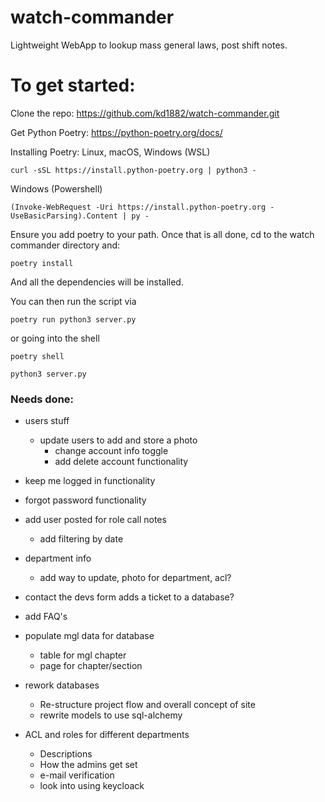 # watch-commander
Lightweight WebApp to lookup mass general laws, post shift notes.

# To get started:

Clone the repo:
https://github.com/kd1882/watch-commander.git

Get Python Poetry:
https://python-poetry.org/docs/

Installing Poetry:
Linux, macOS, Windows (WSL)
```
curl -sSL https://install.python-poetry.org | python3 -
```

Windows (Powershell)
```
(Invoke-WebRequest -Uri https://install.python-poetry.org -UseBasicParsing).Content | py -
```

Ensure you add poetry to your path. Once that is all done, cd to the watch commander directory and:
```
poetry install
```
And all the dependencies will be installed.

You can then run the script via 
```
poetry run python3 server.py
```

or going into the shell
```
poetry shell

python3 server.py
```

### Needs done:
- users stuff
    - update users to add and store a photo
        - change account info toggle
        - add delete account functionality

- keep me logged in functionality
- forgot password functionality

- add user posted for role call notes
    - add filtering by date

- department info
    - add way to update, photo for department, acl?

- contact the devs form adds a ticket to a database?

- add FAQ's

- populate mgl data for database
    - table for mgl chapter
    - page for chapter/section 

- rework databases
    - Re-structure project flow and overall concept of site
    - rewrite models to use sql-alchemy

- ACL and roles for different departments
    - Descriptions
    - How the admins get set
    - e-mail verification
    - look into using keycloack
